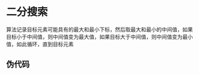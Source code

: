 # 二分搜索

算法记录目标元素可能具有的最大和最小下标，然后取最大和最小的中间值，如果目标小于中间值，则中间值变为最大值，如果目标大于中间值，则中间值变为最小值，如此循环，直到目标元素

## 伪代码


